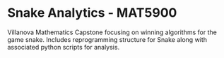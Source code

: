 # Snake Analytics - MAT5900
Villanova Mathematics Capstone focusing on winning algorithms for the game snake. Includes reprogramming structure for Snake along with associated python scripts for analysis.
